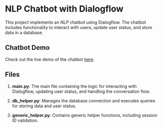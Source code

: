 # NLP Chatbot with Dialogflow

This project implements an NLP chatbot using Dialogflow. The chatbot includes functionality to interact with users, update user status, and store data in a database.

## Chatbot Demo

Check out the live demo of the chatbot [here](https://bot.dialogflow.com/d30e9587-4001-4028-bed0-072fce3bbfcd).

## Files

1. **main.py**: The main file containing the logic for interacting with Dialogflow, updating user status, and handling the conversation flow.

2. **db_helper.py**: Manages the database connection and executes queries for storing data and user status.

3. **generic_helper.py**: Contains generic helper functions, including session ID validation.




